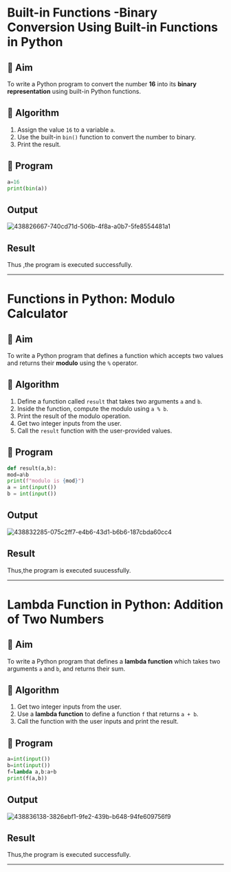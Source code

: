 # Built-in Functions -Binary Conversion Using Built-in Functions in Python

## 🎯 Aim
To write a Python program to convert the number **16** into its **binary representation** using built-in Python functions.

## 🧠 Algorithm
1. Assign the value `16` to a variable `a`.
2. Use the built-in `bin()` function to convert the number to binary.
3. Print the result.

## 🧾 Program
~~~python
a=16
print(bin(a))
~~~

## Output
![438826667-740cd71d-506b-4f8a-a0b7-5fe8554481a1](https://github.com/user-attachments/assets/3d90ea4f-689b-4e69-ad4e-5a91716980a0)

## Result
Thus ,the program is executed successfully.

---


# Functions in Python: Modulo Calculator

## 🎯 Aim
To write a Python program that defines a function which accepts two values and returns their **modulo** using the `%` operator.

## 🧠 Algorithm
1. Define a function called `result` that takes two arguments `a` and `b`.
2. Inside the function, compute the modulo using `a % b`.
3. Print the result of the modulo operation.
4. Get two integer inputs from the user.
5. Call the `result` function with the user-provided values.

## 🧾 Program
~~~python
def result(a,b): 
mod=a%b 
print(f"modulo is {mod}") 
a = int(input()) 
b = int(input())
~~~

## Output

![438832285-075c2ff7-e4b6-43d1-b6b6-187cbda60cc4](https://github.com/user-attachments/assets/319fdc99-9c1a-4d0c-bb3c-6c4427328ba7)

## Result
Thus,the program is executed suucessfully.

---

# Lambda Function in Python: Addition of Two Numbers

## 🎯 Aim
To write a Python program that defines a **lambda function** which takes two arguments `a` and `b`, and returns their sum.

## 🧠 Algorithm
1. Get two integer inputs from the user.
2. Use a **lambda function** to define a function `f` that returns `a + b`.
3. Call the function with the user inputs and print the result.

## 🧾 Program
~~~python
a=int(input())
b=int(input())
f=lambda a,b:a+b
print(f(a,b))

~~~

## Output

![438836138-3826ebf1-9fe2-439b-b648-94fe609756f9](https://github.com/user-attachments/assets/0480622d-0dac-4105-bb4b-ffcf8e161137)

## Result

Thus,the program is executed successfully.

---

